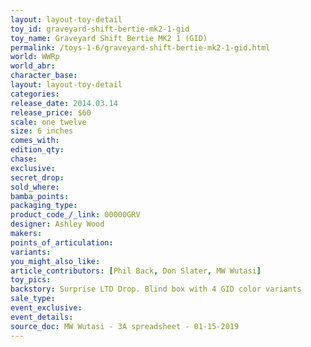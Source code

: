 ```yaml
---
layout: layout-toy-detail 
toy_id: graveyard-shift-bertie-mk2-1-gid
toy_name: Graveyard Shift Bertie MK2 1 (GID)
permalink: /toys-1-6/graveyard-shift-bertie-mk2-1-gid.html
world: WWRp
world_abr: 
character_base: 
layout: layout-toy-detail
categories: 
release_date: 2014.03.14
release_price: $60 
scale: one twelve
size: 6 inches
comes_with: 
edition_qty: 
chase: 
exclusive: 
secret_drop: 
sold_where: 
bamba_points: 
packaging_type: 
product_code_/_link: 00000GRV
designer: Ashley Wood
makers: 
points_of_articulation: 
variants: 
you_might_also_like: 
article_contributors: [Phil Back, Don Slater, MW Wutasi]
toy_pics: 
backstory: Surprise LTD Drop. Blind box with 4 GID color variants
sale_type: 
event_exclusive: 
event_details: 
source_doc: MW Wutasi - 3A spreadsheet - 01-15-2019
---
```

